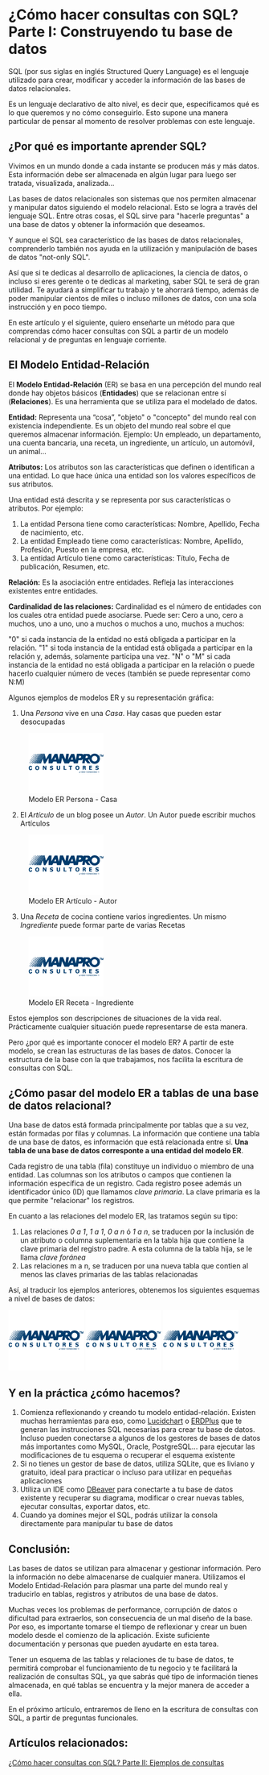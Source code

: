 # ¿Cómo hacer consultas con SQL? Parte I: Construyendo tu base de datos

SQL (por sus siglas en inglés Structured Query Language) es el lenguaje utilizado para crear, modificar y acceder la información de las bases de datos relacionales.  

Es un lenguaje declarativo de alto nivel, es decir que, especificamos qué es lo que queremos y no cómo conseguirlo. Esto supone una manera particular de pensar al momento de resolver problemas con este lenguaje.

## ¿Por qué es importante aprender SQL? 

Vivimos en un mundo donde a cada instante se producen más y más datos. Esta información debe ser almacenada en algún lugar para luego ser tratada, visualizada, analizada... 

Las bases de datos relacionales son sistemas que nos permiten almacenar y manipular datos siguiendo el modelo relacional. Esto se logra a través del lenguaje SQL. Entre otras cosas, el SQL sirve para "hacerle preguntas" a una base de datos y obtener la información que deseamos.

Y aunque el SQL sea característico de las bases de datos relacionales, comprenderlo también nos ayuda en la utilización y manipulación de bases de datos "not-only SQL". 

Así que si te dedicas al desarrollo de aplicaciones, la ciencia de datos, o incluso si eres gerente o te dedicas al marketing, saber SQL te será de gran utilidad. Te ayudará a simplificar tu trabajo y te ahorrará tiempo, además de poder manipular cientos de miles o incluso millones de datos, con una sola instrucción y en poco tiempo.

En este artículo y el siguiente, quiero enseñarte un método para que comprendas cómo hacer consultas con SQL a partir de un modelo relacional y de preguntas en lenguaje corriente. 

## El Modelo Entidad-Relación

El **Modelo Entidad-Relación** (ER) se basa en una percepción del mundo real donde hay objetos básicos (**Entidades**) que se relacionan entre sí (**Relaciones**). Es una herramienta que se utiliza para el modelado de datos.

**Entidad:** Representa una “cosa”, "objeto" o "concepto" del mundo real con existencia independiente. Es un objeto del mundo real sobre el que queremos almacenar información. Ejemplo: Un empleado, un departamento, una cuenta bancaria, una receta, un ingrediente, un artículo, un automóvil, un animal...

**Atributos:** Los atributos son las características que definen o identifican a una entidad. Lo que hace única una entidad son los valores específicos de sus atributos.

Una entidad está descrita y se representa por sus características o atributos. Por ejemplo: 

1. La entidad Persona tiene como características: Nombre, Apellido, Fecha de nacimiento, etc. 
2. La entidad Empleado tiene como características: Nombre, Apellido, Profesión, Puesto en la empresa, etc. 
3. La entidad Artículo tiene como características: Título, Fecha de publicación, Resumen, etc.

**Relación:** Es la asociación entre entidades. Refleja las interacciones existentes entre entidades.

**Cardinalidad de las relaciones:** Cardinalidad es el número de entidades con los cuales otra entidad puede asociarse. Puede ser: Cero a uno, cero a muchos, uno a uno, uno a muchos o muchos a uno, muchos a muchos:

"0" si cada instancia de la entidad no está obligada a participar en la relación.
"1" si toda instancia de la entidad está obligada a participar en la relación y, además, solamente participa una vez.
"N" o "M" si cada instancia de la entidad no está obligada a participar en la relación o puede hacerlo cualquier número de veces (también se puede representar como N:M) 

Algunos ejemplos de modelos ER y su representación gráfica:

1. Una *Persona* vive en una *Casa*. Hay casas que pueden estar desocupadas

<figure>
    <img class="img-art" src="../../../assets/img/proyectos/logo-manapro.png" alt="Vista del web site">
    <figcaption class="titulo-img">Modelo ER Persona - Casa</figcaption>
</figure>
   
2. El *Artículo* de un blog posee un *Autor*. Un Autor puede escribir muchos Artículos

<figure>
    <img class="img-art" src="../../../assets/img/proyectos/logo-manapro.png" alt="Vista del web site">
    <figcaption class="titulo-img">Modelo ER Artículo - Autor</figcaption>
</figure>

3. Una *Receta* de cocina contiene varios ingredientes. Un mismo *Ingrediente* puede formar parte de varias Recetas

<figure>
    <img class="img-art" src="../../../assets/img/proyectos/logo-manapro.png" alt="Vista del web site">
    <figcaption class="titulo-img">Modelo ER Receta - Ingrediente</figcaption>
</figure>

Estos ejemplos son descripciones de situaciones de la vida real. Prácticamente cualquier situación puede representarse de esta manera. 

Pero ¿por qué es importante conocer el modelo ER? A partir de este modelo, se crean las estructuras de las bases de datos. Conocer la estructura de la base con la que trabajamos, nos facilita la escritura de consultas con SQL.

## ¿Cómo pasar del modelo ER a tablas de una base de datos relacional?

Una base de datos está formada principalmente por tablas que a su vez, están formadas por filas y columnas. La información que contiene una tabla de una base de datos, es información que está relacionada entre sí. **Una tabla de una base de datos corresponte a una entidad del modelo ER**.

Cada registro de una tabla (fila) constituye un individuo o miembro de una entidad. 
Las columnas son los atributos o campos que contienen la información específica de un registro. 
Cada registro posee además un identificador único (ID) que llamamos *clave primaria*. La clave primaria es la que permite "relacionar" los registros.

En cuanto a las relaciones del modelo ER, las tratamos según su tipo:

1. Las relaciones *0 a 1*, *1 a 1*, *0 a n* ó *1 a n*, se traducen por la inclusión de un atributo o columna suplementaria en la tabla hija que contiene la clave primaria del registro padre. A esta columna de la tabla hija, se le llama *clave foránea*
2. Las relaciones m a n, se traducen por una nueva tabla que contien al menos las claves primarias de las tablas relacionadas

Así, al traducir los ejemplos anteriores, obtenemos los siguientes esquemas a nivel de bases de datos:

<img class="img-art" src="../../../assets/img/proyectos/logo-manapro.png" alt="Vista del web site">

<img class="img-art" src="../../../assets/img/proyectos/logo-manapro.png" alt="Vista del web site">

<img class="img-art" src="../../../assets/img/proyectos/logo-manapro.png" alt="Vista del web site">

## Y en la práctica ¿cómo hacemos?

1. Comienza reflexionando y creando tu modelo entidad-relación. Existen muchas herramientas para eso, como [Lucidchart](https://www.lucidchart.com/pages/) o [ERDPlus](https://erdplus.com/) que te generan las instrucciones SQL necesarias para crear tu base de datos. Incluso pueden conectarse a algunos de los gestores de bases de datos más importantes como MySQL, Oracle, PostgreSQL... para ejecutar las modificaciones de tu esquema o recuperar el esquema existente
2. Si no tienes un gestor de base de datos, utiliza SQLite, que es liviano y gratuito, ideal para practicar o incluso para utilizar en pequeñas aplicaciones
3. Utiliza un IDE como [DBeaver](https://dbeaver.io/) para conectarte a tu base de datos existente y recuperar su diagrama, modificar o crear nuevas tables, ejecutar consultas, exportar datos, etc.
4. Cuando ya domines mejor el SQL, podrás utilizar la consola directamente para manipular tu base de datos

## Conclusión:

Las bases de datos se utilizan para almacenar y gestionar información. Pero la información no debe almacenarse de cualquier manera. Utilizamos el Modelo Entidad-Relación para plasmar una parte del mundo real y traducirlo en tablas, registros y atributos de una base de datos.

Muchas veces los problemas de performance, corrupción de datos o dificultad para extraerlos, son consecuencia de un mal diseño de la base. Por eso, es importante tomarse el tiempo de reflexionar y crear un buen modelo desde el comienzo de la aplicación. Existe suficiente documentación y personas que pueden ayudarte en esta tarea.

Tener un esquema de las tablas y relaciones de tu base de datos, te permitirá comprobar el funcionamiento de tu negocio y te facilitará la realización de consultas SQL, ya que sabrás qué tipo de información tienes almacenada, en qué tablas se encuentra y la mejor manera de acceder a ella.

En el próximo artículo, entraremos de lleno en la escritura de consultas con SQL, a partir de preguntas funcionales.

## Artículos relacionados: 

[¿Cómo hacer consultas con SQL? Parte II: Ejemplos de consultas](/blog/consultas-sql-2)